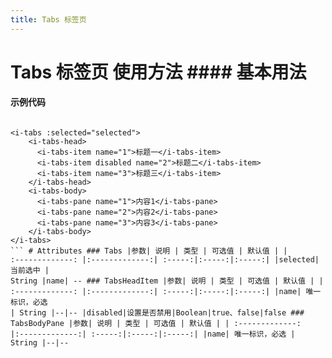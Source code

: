 ```yaml
---
title: Tabs 标签页
---
```


# Tabs 标签页 **使用方法** #### 基本用法

<ClientOnly>
<tabs-demos></tabs-demos>
</ClientOnly>

#### 示例代码
```vue data() { return { selected: '1', } },

<i-tabs :selected="selected">
    <i-tabs-head>
      <i-tabs-item name="1">标题一</i-tabs-item>
      <i-tabs-item disabled name="2">标题二</i-tabs-item>
      <i-tabs-item name="3">标题三</i-tabs-item>
    </i-tabs-head>
    <i-tabs-body>
      <i-tabs-pane name="1">内容1</i-tabs-pane>
      <i-tabs-pane name="2">内容2</i-tabs-pane>
      <i-tabs-pane name="3">内容3</i-tabs-pane>
    </i-tabs-body>
</i-tabs>
``` # Attributes ### Tabs |参数| 说明 | 类型 | 可选值 | 默认值 | |
:-------------: |:-------------:| :-----:|:-----:|:-----:| |selected| 当前选中 |
String |name| -- ### TabsHeadItem |参数| 说明 | 类型 | 可选值 | 默认值 | |
:-------------: |:-------------:| :-----:|:-----:|:-----:| |name| 唯一标识，必选
| String |--|-- |disabled|设置是否禁用|Boolean|true、false|false ###
TabsBodyPane |参数| 说明 | 类型 | 可选值 | 默认值 | | :-------------:
|:-------------:| :-----:|:-----:|:-----:| |name| 唯一标识，必选 | String |--|--
